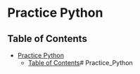 # Practice Python

## Table of Contents

- [Practice Python](#practice-python)
  - [Table of Contents](#table-of-contents)# Practice_Python
